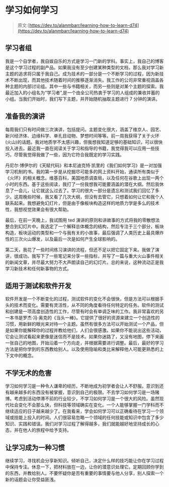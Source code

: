 # 学习如何学习

> 原文:[https://dev.to/alanmbarr/learning-how-to-learn-d74](https://dev.to/alanmbarr/learning-how-to-learn-d74)

## [](#learners-group)学习者组

我是一个自学者，我自娱自乐的方式是学习一门新的学科。事实上，我自己的博客是这个学习过程的副产品。如果我没有至少创建某种类型的文档，那么我对学习新主题的追求将只属于我自己。成为技术的一部分是一个不断学习的过程，因为新技术不断出现，而其他技术随着时间的推移逐渐消失。我工作的公司非常重视涵盖各种主题的内部讨论组。其中一些与书籍相关，而另一些则是对某个主题的探索。我最近加入的小组名为“学习者”,是一个由全公司热衷于学习的人组成的兼收并蓄的小组。当我们开始时，我们写下主题，并开始随机抽取主题进行 7 分钟的演讲。

## [](#preparing-for-my-speech)准备我的演讲

每周我们只有时间做三次演讲，包括提问。主题变化很大，涵盖了维京人、园艺、新兴经济体、边缘科学、单孔目动物、梦想时间等等。前一周我获得了关于火环(火山)的话题。我对地质学不太感兴趣，但我想我知道足够的基础知识，可以很快投入进去。最近我一直在阅读关于学习和指导的书籍，我觉得我可以应用一些技巧，尽管我觉得我做了一些，因为它符合我既定的学习实践。

丹尼尔·博伊尔的《天赋代码》和本尼迪克特·凯里的《我们如何学习》是一对加强学习机制的书。我的第一步是从挖掘尽可能多的网上资料开始，通读所有类似于《火环》的相关概念。维基百科，美国地质调查局，以及任何在谷歌上出现一两个小时的东西。基于这些阅读，我打了一份我想我可能要涵盖的潜在大纲。然后我休息了一会儿，让它就这么过去了。学习的很大一部分是遗忘和测试我们回忆了多少。这周晚些时候，我又看了几次大纲，但没有去管它，只想着如何让它和我个人联系起来。我想避免幻灯片，但是由于像板块构造这样的地质力学是多么的技术性，我想视觉效果会有很大帮助。

最后，在前一天晚上，我试图用 ted 演讲的原则和讲故事的方式将我的零散想法整合到幻灯片中。我选定了一个解释总体概念的结构，然后专注于三个部分，板块构造，板块运动的类型和一个与我有关的小故事，最后强调了人类历史上最具爆炸性的三次火山爆发，以及最后一次是如何产生全球影响的。

第二天，我花了一些时间练习演讲的流程，但还不足以把它固定下来。我做了演讲，很成功。我写下了一些笔记来分享一些指标，并写了一篇与重大火山事件相关的新闻文章，并尽最大努力不大声朗读自己的幻灯片。总的来说，这种流动正是我学习新技术和任何新事物的方式。

## [](#as-it-applies-to-testing-and-software-development)适用于测试和软件开发

软件开发是一个不断变化的过程，测试软件的变化不会很快，但是方法可以根据手头的技术而变化。需要有灵活性，从不同的角度看待任何特定的任务。软件的测试和创建是一项高度创造性的工作，尽管有时会有单调乏味的工作。我非常喜欢的另一本书是罗杰·冯·奥克的《当头一棒》。它提供了很好的资源来建立一个创造性的习惯，用新鲜的眼光来对待一个主题。虽然有很多方法可以开始测试一个产品，但是如果你能解释你的过程并教给他们，人们会很感激。如果你不能说出这些活动，它会让测试看起来更像是迷信而不是技术。如果你迷路了，又没有地图，停下来画一张自己的地图，开始沿着一个方向走，并根据需要进行调整。最后，最好的学习方法是把你学到的东西教给别人。以及使用隐喻和类比来解释他人可能更熟悉的上下文中的概念。

## [](#dangers-of-not-learning-to-learn)不学无术的危害

学习如何学习是一种令人谦卑的经历，不断地成为初学者会让人不舒服。意识到还有越来越多的东西没有被掌握，意识到自己的极限。不去学习如何学习是一场赌博。考虑到活动停滞不前的行业较少，不学习如何学习是一个很大的风险。虽然现代社会变化不会那么快，但科技等领域确实在变化。一个人能够掌握一门学科而不继续适应的日子越来越少了。在我看来，学会如何学习可以正确看待在学习一个领域或技能上投入的时间。人们很容易忽略一个领域的任何技能或知识中包含了多少知识、实践和错误。我们对学习过程了解得越多，我们就能越好地坚持成长的心态，并在他人的旅程中给予支持。

## [](#make-learning-a-habit)让学习成为一种习惯

继续学习，寻找机会分享新知识。倾听自己，决定什么样的技巧能让你在学习过程中保持专注。休息一下，把材料放在一边，让你的潜意识处理它。定期回顾你学到的东西，并教给别人。不要怀疑你是否有重要的事情要与他人分享，别人探索一个新的话题会让你受益匪浅。